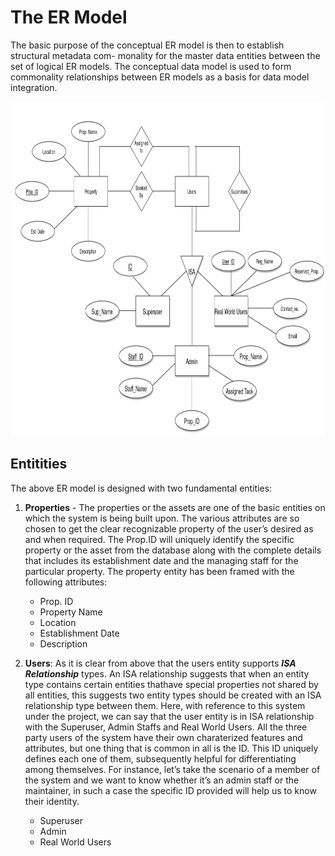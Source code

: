 # The ER Model
The basic purpose of the conceptual ER model is then to establish structural metadata com-
monality for the master data entities between the set of logical ER models. The conceptual data
model is used to form commonality relationships between ER models as a basis for data model
integration.

<p align="center">
<img width="700" height="535" src="../images/ER-model.png"> 
  </p>

## Entitities
The above ER model is designed with two fundamental
entities:
1. **Properties** - The properties or the assets are one of the basic entities on which the system is
being built upon. The various attributes are so chosen to get the clear recognizable property
of the user’s desired as and when required. The Prop.ID will uniquely identify the specific
property or the asset from the database along with the complete details that includes its
establishment date and the managing staff for the particular property. The property entity
has been framed with the following attributes:
    * Prop. ID
    * Property Name
    * Location
    * Establishment Date
    * Description

2. **Users**: As it is clear from above that the users entity supports ***ISA Relationship*** types.
An ISA relationship suggests that when an entity type contains certain entities thathave
special properties not shared by all entities, this suggests two entity types should be created
with an ISA relationship type between them. Here, with reference to this system under the
project, we can say that the user entity is in ISA relationship with the Superuser, Admin
Staffs and Real World Users. All the three party users of the system have their own charaterized features and attributes, but one thing that is common in all is the ID. This ID
uniquely defines each one of them, subsequently helpful for differentiating among themselves.
For instance, let’s take the scenario of a member of the system and we want to know whether
it’s an admin staff or the maintainer, in such a case the specific ID provided will help us to
know their identity.
    * Superuser
    * Admin
    * Real World Users
